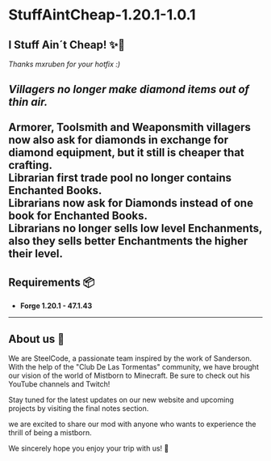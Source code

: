 # StuffAintCheap-1.20.1-1.0.1


## **I Stuff Ain´t Cheap! ✨📘**

*Thanks mxruben for your hotfix :)*


*Villagers no longer make diamond items out of thin air.*
<br>
<br>
Armorer, Toolsmith and Weaponsmith villagers now also ask for diamonds in exchange for diamond equipment, but it still is cheaper that crafting.
<br>
Librarian first trade pool no longer contains Enchanted Books.
<br>
Librarians now ask for Diamonds instead of one book for Enchanted Books.
<br>
Librarians no longer sells low level Enchanments, also they sells better Enchantments the higher their level.
------
## **Requirements 📦**

- **Forge 1.20.1 - 47.1.43**

------
## **About us 🙋**

We are SteelCode, a passionate team inspired by the work of Sanderson. With the help of the "Club De Las Tormentas" community, we have brought our vision of the world of Mistborn to Minecraft. Be sure to check out his YouTube channels and Twitch!

Stay tuned for the latest updates on our new website and upcoming projects by visiting the final notes section.

we are excited to share our mod with anyone who wants to experience the thrill of being a mistborn.

We sincerely hope you enjoy your trip with us! 🎉

